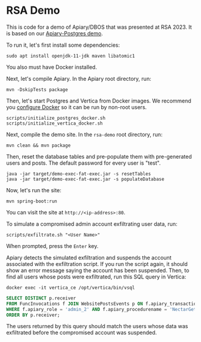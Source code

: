 # RSA Demo

This is code for a demo of Apiary/DBOS that was presented at RSA 2023.  It is based on our [Apiary-Postgres demo](https://github.com/DBOS-project/apiary/tree/main/postgres-demo).

To run it, let's first install some dependencies:

```shell
sudo apt install openjdk-11-jdk maven libatomic1
```

You also must have Docker installed.

Next, let's compile Apiary. In the Apiary root directory, run:

```shell
mvn -DskipTests package
```

Then, let's start Postgres and Vertica from Docker images. We recommend you [configure Docker](https://docs.docker.com/engine/install/linux-postinstall/) so it can be run by non-root users.

```shell
scripts/initialize_postgres_docker.sh
scripts/initialize_vertica_docker.sh
```

Next, compile the demo site.  In the `rsa-demo` root directory, run:

```shell
mvn clean && mvn package
```

Then, reset the database tables and pre-populate them with pre-generated users and posts. The default password for every user is "test".

```shell
java -jar target/demo-exec-fat-exec.jar -s resetTables
java -jar target/demo-exec-fat-exec.jar -s populateDatabase
```

Now, let's run the site:

```shell
mvn spring-boot:run
```

You can visit the site at `http://<ip-address>:80`.

To simulate a compromised admin account exfiltrating user data, run:

```shell
scripts/exfiltrate.sh "<User Name>"
```

When prompted, press the `Enter` key.  

Apiary detects the simulated exfiltration and suspends the account associated with the exfiltration script.
If you run the script again, it should show an error message saying the account has been suspended.
Then, to find all users whose posts were exfiltrated, run this SQL query in Vertica:

```shell
docker exec -it vertica_ce /opt/vertica/bin/vsql
```

```sql
SELECT DISTINCT p.receiver
FROM FuncInvocations f JOIN WebsitePostsEvents p ON f.apiary_transaction_id = p.apiary_transaction_id 
WHERE f.apiary_role = 'admin_2' AND f.apiary_procedurename = 'NectarGetPosts' 
ORDER BY p.receiver;
```

The users returned by this query should match the users whose data was exfiltrated before the compromised account was suspended.

